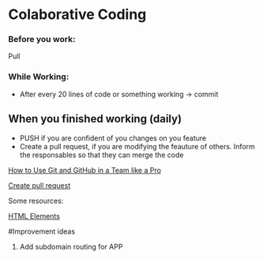 # Colaborative Coding

### Before you work:

Pull

### While Working:

-   After every 20 lines of code or something working -> commit

## When you finished working (daily)

-   PUSH if you are confident of you changes on you feature
-   Create a pull request, if you are modifying the feauture of others. Inform the responsables so that they can merge the code

[How to Use Git and GitHub in a Team like a Pro](https://www.freecodecamp.org/news/how-to-use-git-and-github-in-a-team-like-a-pro/)

[Create pull request](https://docs.github.com/en/pull-requests/collaborating-with-pull-requests/proposing-changes-to-your-work-with-pull-requests/creating-a-pull-request)

Some resources:

[HTML Elements](https://www.w3schools.com/html/default.asp)

#Improvement ideas

1. Add subdomain routing for APP
